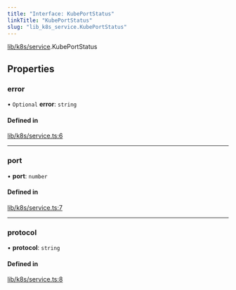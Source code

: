 ```yaml
---
title: "Interface: KubePortStatus"
linkTitle: "KubePortStatus"
slug: "lib_k8s_service.KubePortStatus"
---
```


[lib/k8s/service](../modules/lib_k8s_service.md).KubePortStatus

## Properties

### error

• `Optional` **error**: `string`

#### Defined in

[lib/k8s/service.ts:6](https://github.com/headlamp-k8s/headlamp/blob/1ae27053/frontend/src/lib/k8s/service.ts#L6)

___

### port

• **port**: `number`

#### Defined in

[lib/k8s/service.ts:7](https://github.com/headlamp-k8s/headlamp/blob/1ae27053/frontend/src/lib/k8s/service.ts#L7)

___

### protocol

• **protocol**: `string`

#### Defined in

[lib/k8s/service.ts:8](https://github.com/headlamp-k8s/headlamp/blob/1ae27053/frontend/src/lib/k8s/service.ts#L8)
